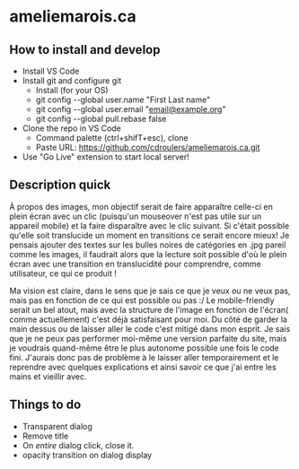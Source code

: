 # ameliemarois.ca

## How to install and develop

- Install VS Code
- Install git and configure git
  - Install (for your OS)
  - git config --global user.name "First Last name"
  - git config --global user.email "email@example.org"
  - git config --global pull.rebase false
- Clone the repo in VS Code
  - Command palette (ctrl+shifT+esc), clone
  - Paste URL: https://github.com/cdroulers/ameliemarois.ca.git
- Use "Go Live" extension to start local server!

## Description quick

À propos des images, mon objectif serait de faire apparaître celle-ci en plein écran avec un clic (puisqu'un mouseover n'est pas utile sur un appareil mobile) et la faire disparaître avec le clic suivant. Si c'était possible qu'elle soit translucide un moment en transitions ce serait encore mieux! Je pensais ajouter des textes sur les bulles noires de catégories en .jpg pareil comme les images, il faudrait alors que la lecture soit possible d'où le plein écran avec une transition en translucidité pour comprendre, comme utilisateur, ce qui ce produit !

Ma vision est claire, dans le sens que je sais ce que je veux ou ne veux pas, mais pas en fonction de ce qui est possible ou pas :/
Le mobile-friendly serait un bel atout, mais avec la structure de l'image en fonction de l'écran( comme actuellement) c'est déjà satisfaisant pour moi.
Du côté de garder la main dessus ou de laisser aller le code c'est mitigé dans mon esprit. Je sais que je ne peux pas performer moi-même une version parfaite du site, mais je voudrais quand-même être le plus autonome possible une fois le code fini. J'aurais donc pas de problème à le laisser aller temporairement et le reprendre avec quelques explications et ainsi savoir ce que j'ai entre les mains et vieillir avec.

## Things to do

- Transparent dialog
- Remove title
- On _entire_ dialog click, close it.
- opacity transition on dialog display
